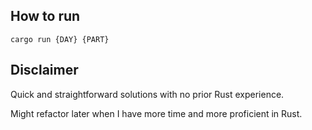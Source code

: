 ## How to run

```shell
cargo run {DAY} {PART}
```

## Disclaimer

Quick and straightforward solutions with no prior Rust experience.

Might refactor later when I have more time and more proficient in Rust. 
